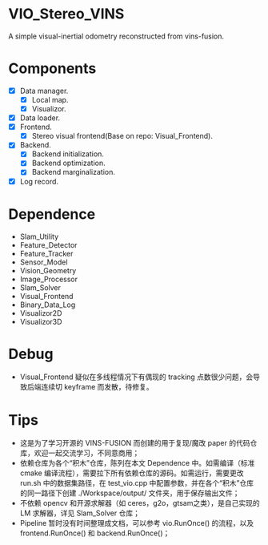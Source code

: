 # VIO_Stereo_VINS
A simple visual-inertial odometry reconstructed from vins-fusion.

# Components
- [x] Data manager.
    - [x] Local map.
    - [x] Visualizor.
- [x] Data loader.
- [x] Frontend.
    - [x] Stereo visual frontend(Base on repo: Visual_Frontend).
- [x] Backend.
    - [x] Backend initialization.
    - [x] Backend optimization.
    - [x] Backend marginalization.
- [x] Log record.

# Dependence
- Slam_Utility
- Feature_Detector
- Feature_Tracker
- Sensor_Model
- Vision_Geometry
- Image_Processor
- Slam_Solver
- Visual_Frontend
- Binary_Data_Log
- Visualizor2D
- Visualizor3D

# Debug
- Visual_Frontend 疑似在多线程情况下有偶现的 tracking 点数很少问题，会导致后端连续切 keyframe 而发散，待修复。

# Tips
- 这是为了学习开源的 VINS-FUSION 而创建的用于复现/魔改 paper 的代码仓库，欢迎一起交流学习，不同意商用；
- 依赖仓库为各个“积木”仓库，陈列在本文 Dependence 中。如需编译（标准 cmake 编译流程），需要拉下所有依赖仓库的源码。如需运行，需要更改 run.sh 中的数据集路径，在 test_vio.cpp 中配置参数，并在各个“积木”仓库的同一路径下创建 ./Workspace/output/ 文件夹，用于保存输出文件；
- 不依赖 opencv 和开源求解器（如 ceres，g2o，gtsam之类），是自己实现的 LM 求解器，详见 Slam_Solver 仓库；
- Pipeline 暂时没有时间整理成文档，可以参考 vio.RunOnce() 的流程，以及 frontend.RunOnce() 和 backend.RunOnce()；
